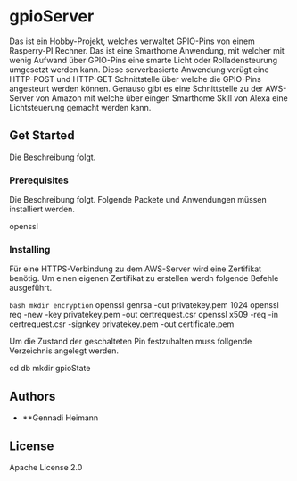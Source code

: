 # gpioServer

Das ist ein Hobby-Projekt, welches verwaltet GPIO-Pins von einem Rasperry-PI Rechner. Das ist eine Smarthome Anwendung, mit welcher mit wenig Aufwand über GPIO-Pins eine smarte Licht oder Rolladensteurung umgesetzt werden kann. Diese serverbasierte Anwendung verügt eine HTTP-POST und HTTP-GET Schnittstelle über welche die GPIO-Pins angesteurt werden können. Genauso gibt es eine Schnittstelle zu der AWS-Server von Amazon mit welche über eingen Smarthome Skill von Alexa eine Lichtsteuerung gemacht werden kann. 

## Get Started

Die Beschreibung folgt.

### Prerequisites

Die Beschreibung folgt.
Folgende Packete und Anwendungen müssen installiert werden.

openssl

### Installing

Für eine HTTPS-Verbindung zu dem AWS-Server wird eine Zertifikat benötig. 
Um einen eigenen Zertifikat zu erstellen werdn folgende Befehle ausgeführt.

```bash mkdir encryption```
openssl genrsa -out privatekey.pem 1024
openssl req -new -key privatekey.pem -out certrequest.csr
openssl x509 -req -in certrequest.csr -signkey privatekey.pem -out certificate.pem

Um die Zustand der geschalteten Pin festzuhalten muss follgende Verzeichnis angelegt werden.

cd db
mkdir gpioState



## Authors

* **Gennadi Heimann

## License

Apache License 2.0



